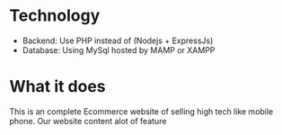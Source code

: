 # Technology
- Backend: Use PHP instead of (Nodejs + ExpressJs)
- Database: Using MySql hosted by MAMP or XAMPP
# What it does
This is an complete Ecommerce website of selling high tech like mobile phone.
Our website content alot of feature 
